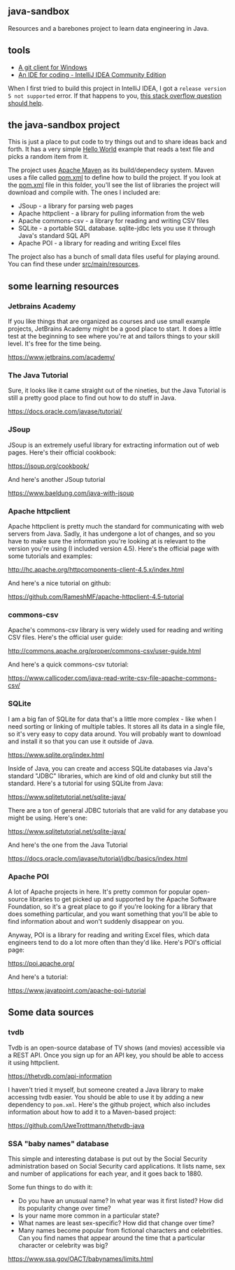 ## java-sandbox

Resources and a barebones project to learn data engineering in Java.

## tools
* [A git client for Windows](https://desktop.github.com/)
* [An IDE for coding - IntelliJ IDEA Community Edition](https://www.jetbrains.com/idea/download)

When I first tried to build this project in IntelliJ IDEA, I got a `release version 5 not supported` error. If that happens to you, [this stack overflow question should help](https://stackoverflow.com/questions/59601077/intellij-errorjava-error-release-version-5-not-supported).

## the java-sandbox project

This is just a place to put code to try things out and to share ideas back and forth. It has a very simple [Hello World](src/main/java/org.example.sandbox/Hello.java) example that reads a text file and picks a random item from it.

The project uses [Apache Maven](http://maven.apache.org/) as its build/dependecy system. Maven uses a file called [pom.xml](pom.xml) to define how to build the project. If you look at the [pom.xml](pom.xml) file in this folder, you'll see the list of libraries the project will download and compile with. The ones I included are:

* JSoup - a library for parsing web pages
* Apache httpclient - a library for pulling information from the web
* Apache commons-csv - a library for reading and writing CSV files
* SQLite - a portable SQL database. sqlite-jdbc lets you use it through Java's standard SQL API
* Apache POI - a library for reading and writing Excel files

The project also has a bunch of small data files useful for playing around. You can find these under [src/main/resources](src/main/resources).

## some learning resources

### Jetbrains Academy

If you like things that are organized as courses and use small example projects, JetBrains Academy might be a good place to start. It does a little test at the beginning to see where you're at and tailors things to your skill level. It's free for the time being.

<https://www.jetbrains.com/academy/>

### The Java Tutorial

Sure, it looks like it came straight out of the nineties, but the Java Tutorial is still a pretty good place to find out how to do stuff in Java.

<https://docs.oracle.com/javase/tutorial/>

### JSoup

JSoup is an extremely useful library for extracting information out of web pages. Here's their official cookbook:

<https://jsoup.org/cookbook/>

And here's another JSoup tutorial

<https://www.baeldung.com/java-with-jsoup>

### Apache httpclient

Apache httpclient is pretty much the standard for communicating with web servers from Java. Sadly, it has undergone a lot of changes, and so you have to make sure the information you're looking at is relevant to the version you're using (I included version 4.5). Here's the official page with some tutorials and examples:

<http://hc.apache.org/httpcomponents-client-4.5.x/index.html>

And here's a nice tutorial on github:

<https://github.com/RameshMF/apache-httpclient-4.5-tutorial>

### commons-csv

Apache's commons-csv library is very widely used for reading and writing CSV files. Here's the official user guide:

<http://commons.apache.org/proper/commons-csv/user-guide.html>

And here's a quick commons-csv tutorial:

<https://www.callicoder.com/java-read-write-csv-file-apache-commons-csv/>

### SQLite

I am a big fan of SQLite for data that's a little more complex - like when I need sorting or linking of multiple tables. It stores all its data in a single file, so it's very easy to copy data around. You will probably want to download and install it so that you can use it outside of Java.

<https://www.sqlite.org/index.html>

Inside of Java, you can create and access SQLite databases via Java's standard "JDBC" libraries, which are kind of old and clunky but still the standard. Here's a tutorial for using SQLite from Java:

<https://www.sqlitetutorial.net/sqlite-java/>

There are a ton of general JDBC tutorials that are valid for any database you might be using. Here's one:

<https://www.sqlitetutorial.net/sqlite-java/>

And here's the one from the Java Tutorial

<https://docs.oracle.com/javase/tutorial/jdbc/basics/index.html>

### Apache POI

A lot of Apache projects in here. It's pretty common for popular open-source libraries to get picked up and supported by the Apache Software Foundation, so it's a great place to go if you're looking for a library that does something particular, and you want something that you'll be able to find information about and won't suddenly disappear on you.

Anyway, POI is a library for reading and writing Excel files, which data engineers tend to do a lot more often than they'd like. Here's POI's official page:

<https://poi.apache.org/>

And here's a tutorial:

<https://www.javatpoint.com/apache-poi-tutorial>

## Some data sources

### tvdb

Tvdb is an open-source database of TV shows (and movies) accessible via a REST API. Once you sign up for an API key, you should be able to access it using httpclient.

<https://thetvdb.com/api-information>

I haven't tried it myself, but someone created a Java library to make accessing tvdb easier. You should be able to use it by adding a new dependency to `pom.xml`. Here's the github project, which also includes information about how to add it to a Maven-based project:

<https://github.com/UweTrottmann/thetvdb-java>

### SSA "baby names" database

This simple and interesting database is put out by the Social Security administration based on Social Security card applications. It lists name, sex and number of applications for each year, and it goes back to 1880.

Some fun things to do with it:
* Do you have an unusual name? In what year was it first listed? How did its popularity change over time?
* Is your name more common in a particular state?
* What names are least sex-specific? How did that change over time?
* Many names become popular from fictional characters and celebrities. Can you find names that appear around the time that a particular character or celebrity was big?

<https://www.ssa.gov/OACT/babynames/limits.html>

